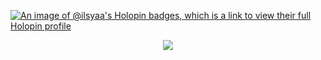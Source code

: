 [![An image of @ilsyaa's Holopin badges, which is a link to view their full Holopin profile](https://holopin.me/ilsyaa)](https://holopin.io/@ilsyaa)
<p align="center"><img src="https://lanyard.kyrie25.me/api/933973034690314251" /></p>
